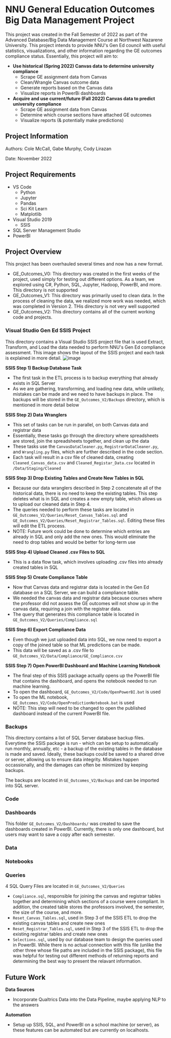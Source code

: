 # NNU General Education Outcomes Big Data Management Project

This project was created in the Fall Semester of 2022 as part of the Advanced Database/Big Data Management Course at Northwest Nazarene University. 
This project intends to provide NNU's Gen Ed council with useful statistics, visualizations, and other information regarding the GE outcomes compliance status. 
Essentially, this project will aim to:
- **Use historical (Spring 2022) Canvas data to determine university compliance**
  - Scrape GE assignment data from Canvas
  - Clean/Wrangle Canvas outcome data
  - Generate reports based on the Canvas data
  - Visualize reports in PowerBi dashboards
- **Acquire and use current/future (Fall 2022) Canvas data to predict university compliance**
  - Scrape GE assignment data from Canvas
  - Determine which course sections have attached GE outcomes
  - Visualize reports (& potentially make predictions)

## Project Information

Authors: Cole McCall, Gabe Murphy, Cody Lirazan

Date: November 2022


## Project Requirements
- VS Code
  - Python
  - Jupyter
  - Pandas
  - Sci Kit Learn
  - Matplotlib
- Visual Studio 2019
  - SSIS
- SQL Server Management Studio
- PowerBI



## Project Overview
This project has been overhauled several times and now has a new format.
- GE_Outcomes_V0: This directory was created in the first weeks of the project, used simply for testing out different options. As a team, we explored using C#, Python, SQL, Jupyter, Hadoop, PowerBI, and more. This directory is not supported
- GE_Outcomes_V1: This directory was primarily used to clean data. In the process of cleaning the data, we realized more work was needed, which was completed in Version 2. THis directory is not very well supported
- GE_Outcomes_V2: This directory contains all of the current working code and projects. 

### Visual Studio Gen Ed SSIS Project
This directory contains a Visual Studio SSIS project file that is used Extract, Transform, and Load the data needed to perform NNU's Gen Ed compliance assessment. This image shows the layout of the SSIS project and each task is explained in more detail.
![image](https://user-images.githubusercontent.com/94725863/207447284-cad925bc-527f-4b69-bfe0-1201f1a62c0f.png)


**SSIS Step 1) Backup Database Task**
- The first task in the ETL process is to backup everything that already exists in SQL Server
- As we are gathering, transforming, and loading new data, while unlikely, mistakes can be made and we need to have backups in place. The backups will be stored in the `GE_Outcomes_V2/Backups` directory, which is mentioned in more detail below


**SSIS Step 2) Data Wranglers**
- This set of tasks can be run in parallel, on both Canvas data and registrar data
- Essentially, these tasks go through the directory where spreadsheets are stored, join the spreadsheets together, and clean up the data
- These tasks use the `CanvasDataCleaner.py`, `RegistrarDataCleaner.py`, and `Wrangling.py` files, which are further described in the code section.
- Each task will result in a csv file of cleaned data, creating `Cleaned_Canvas_data.csv` and `Cleaned_Registar_Data.csv` located in `/Data/Staging/Cleaned`


**SSIS Step 3) Drop Existing Tables and Create New Tables in SQL**
- Because our data wranglers described in Step 2 concatenate all of the historical data, there is no need to keep the existing tables. This step deletes what is in SQL and creates a new empty table, which allows us to upload our cleaned data in Step 4.
- The queries needed to perform these tasks are located in `GE_Outcomes_V2/Queries/Reset_Canvas_Tables.sql` and `GE_Outcomes_V2/Queries/Reset_Registrar_Tables.sql`. Editing these files will edit the ETL process.
- NOTE: Future work could be done to determine which entries are already in SQL and only add the new ones. This would eliminate the need to drop tables and would be better for long-term use


**SSIS Step 4) Upload Cleaned .csv Files to SQL**
- This is a data flow task, which involves uploading .csv files into already created tables in SQL


**SSIS Step 5) Create Compliance Table**
- Now that Canvas data and registrar data is located in the Gen Ed database on a SQL Server, we can build a compliance table.
- We needed the canvas data and registrar data because courses where the professor did not assess the GE outcomes will not show up in the canvas data, requiring a join with the registrar data.
- The query that generates this compliance table is located in `GE_Outcomes_V2/Queries/Compliance.sql`

**SSIS Step 6) Export Compliance Data**
- Even though we just uploaded data into SQL, we now need to export a copy of the joined table so that ML predictions can be made.
- This data will be saved as a .csv file to `GE_Outcomes_V2/Data/Compliance/GE_Compliance.csv`

**SSIS Step 7) Open PowerBI Dashboard and Machine Learning Notebook**
- The final step of this SSIS package actually opens up the PowerBI file that contains the dashboard, and opens the notebook needed to run machine learning.
- To open the dashboard, `GE_Outcomes_V2/Code/OpenPowerBI.bat` is used
- To open the ML notebook, `GE_Outcomes_V2/Code/OpenPredictionNotebook.bat` is used
- NOTE: This step will need to be changed to open the published dashboard instead of the current PowerBI file.


### Backups
This directory contains a list of SQL Server database backup files. Everytime the SSIS package is run - which can be setup to automatically run monthly, annually, etc - a backup of the existing tables in the database is made and saved.
Ideally, these backups could be saved to a shared drive or server, allowing us to ensure data integrity. Mistakes happen occassionally, and the damages can often be minimized by keeping backups.

The backups are located in `GE_Outcomes_V2/Backups` and can be imported into SQL server.


### Code


### Dashboards
This folder `GE_Outcomes_V2/Dashboards/` was created to save the dashboards created in PowerBI. Currently, there is only one dashboard, but users may want to save a copy after each semester. 


### Data


### Notebooks


### Queries
4 SQL Query Files are located in `GE_Outcomes_V2/Queries`
- `Compliance.sql`, responsible for joining the canvas and registrar tables together and determining which sections of a course were compliant. In addition, the created table stores the professors involved, the semester, the size of the course, and more.
- `Reset_Canvas_Tables.sql`, used in Step 3 of the SSIS ETL to drop the existing canvas tables and create new ones
- `Reset_Registrar_Tables.sql`, used in Step 3 of the SSIS ETL to drop the existing registrar tables and create new ones
- `Selections.sql`, used by our database team to design the queries used in PowerBI. While there is no actual connection with this file (unlike the other three whose file paths are included in the SSIS package), this file was helpful for testing out different methods of returning reports and determining the best way to present the relavant information.

## Future Work

**Data Sources**
- Incorporate Qualtrics Data into the Data Pipeline, maybe applying NLP to the answers

**Automation**
- Setup up SSIS, SQL, and PowerBI on a school machine (or server), as these features can be automated but are currently on localhosts.








